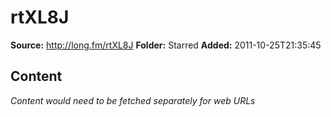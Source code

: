# rtXL8J

**Source:** http://long.fm/rtXL8J
**Folder:** Starred
**Added:** 2011-10-25T21:35:45




## Content
*Content would need to be fetched separately for web URLs*
